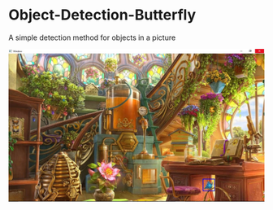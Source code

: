 # Object-Detection-Butterfly
A simple detection method for objects in a picture

![Result](Result.jpg)
